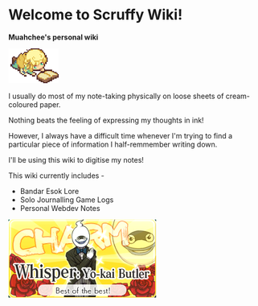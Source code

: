 # Welcome to Scruffy Wiki!

**Muahchee's personal wiki**

![Nora Reading](media/noraReading.gif)

I usually do most of my note-taking physically on loose sheets of cream-coloured paper. 

Nothing beats the feeling of expressing my thoughts in ink!

However, I always have a difficult time whenever I'm trying to find a particular piece of information I half-remmember writing down.

I'll be using this wiki to digitise my notes!

This wiki currently includes - 

- Bandar Esok Lore
- Solo Journalling Game Logs
- Personal Webdev Notes

![Whisper dressed as a butler](media/whisper-butler.jpg)